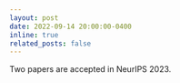 ```yaml
---
layout: post
date: 2022-09-14 20:00:00-0400
inline: true
related_posts: false
---
```


Two papers are accepted in NeurIPS 2023.
